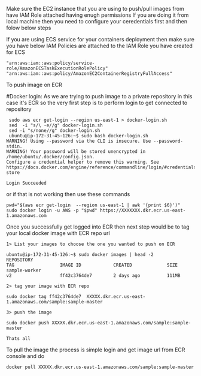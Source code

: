 
Make sure the EC2 instance that you are using to push/pull images from have IAM Role attached having enugh permissions
If you are doing it from local machine then you need to configure your ceredentials first and then folow below steps

If you are using ECS service for your containers deployment then make sure you have below IAM Policies are attached to the IAM Role you have created for ECS

```
"arn:aws:iam::aws:policy/service-role/AmazonECSTaskExecutionRolePolicy"
"arn:aws:iam::aws:policy/AmazonEC2ContainerRegistryFullAccess"
```


To push image on ECR

#Docker login: As we are trying to push image to a private repository in this case it's ECR so the very first step is to perform login to get connected to repository


```
 sudo aws ecr get-login --region us-east-1 > docker-login.sh
 sed  -i "s/\ -e//g" docker-login.sh
 sed -i "s/none//g" docker-login.sh
 ubuntu@ip-172-31-45-126:~$ sudo bash docker-login.sh
WARNING! Using --password via the CLI is insecure. Use --password-stdin.
WARNING! Your password will be stored unencrypted in /home/ubuntu/.docker/config.json.
Configure a credential helper to remove this warning. See
https://docs.docker.com/engine/reference/commandline/login/#credentials-store

Login Succeeded
```
or if that is not working then use these commands

```
pwd="$(aws ecr get-login  --region us-east-1 | awk '{print $6}')"
sudo docker login -u AWS -p "$pwd" https://XXXXXXX.dkr.ecr.us-east-1.amazonaws.com

```
Once you successfully get logged into ECR then next step would be to tag your local docker image with ECR repo url
```
1> List your images to choose the one you wanted to push on ECR

ubuntu@ip-172-31-45-126:~$ sudo docker images | head -2
REPOSITORY                                                             TAG                 IMAGE ID            CREATED             SIZE
sample-worker                                                         v2                  ff42c3764de7        2 days ago          111MB

2> tag your image with ECR repo

sudo docker tag ff42c3764de7  XXXXX.dkr.ecr.us-east-1.amazonaws.com/sample:sample-master

3> push the image

sudo docker push XXXXX.dkr.ecr.us-east-1.amazonaws.com/sample:sample-master

Thats all

```

To pull the image the process is simple login and get image url from ECR console and do 

```
docker pull XXXXX.dkr.ecr.us-east-1.amazonaws.com/sample:sample-master
```
